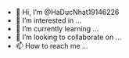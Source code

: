 - 👋 Hi, I’m @HaDucNhat19146226
- 👀 I’m interested in ...
- 🌱 I’m currently learning ...
- 💞️ I’m looking to collaborate on ...
- 📫 How to reach me ...

<!---
HaDucNhat19146226/HaDucNhat19146226 is a ✨ special ✨ repository because its `README.md` (this file) appears on your GitHub profile.
You can click the Preview link to take a look at your changes.
--->
